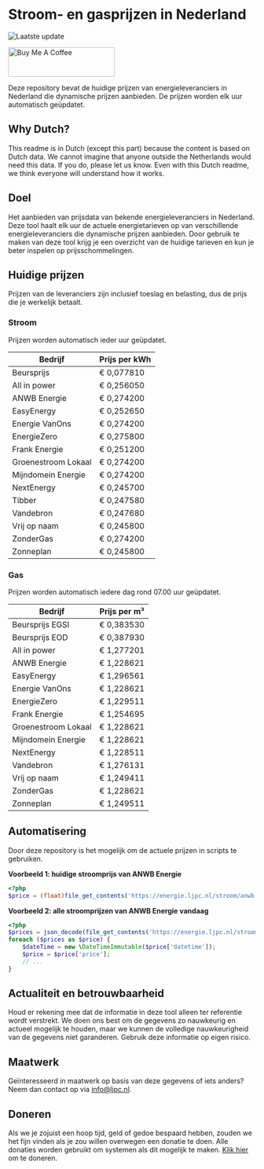 # Stroom- en gasprijzen in Nederland

![Laatste update](https://img.shields.io/badge/laatste%20update-2024--10--12%2004%3A00%20CET-brightgreen)

<a href="https://www.buymeacoffee.com/Lars-" target="_blank"><img src="https://cdn.buymeacoffee.com/buttons/v2/default-orange.png" alt="Buy Me A Coffee" height="60" style="height: 60px !important;width: 217px !important;" ></a>

Deze repository bevat de huidige prijzen van energieleveranciers in Nederland die dynamische prijzen aanbieden. De prijzen worden elk uur automatisch geüpdatet.

## Why Dutch?

This readme is in Dutch (except this part) because the content is based on Dutch data. We cannot imagine that anyone outside the Netherlands would need this data. If you do, please let us know. Even with this Dutch readme, we think
everyone will understand how it works.

## Doel

Het aanbieden van prijsdata van bekende energieleveranciers in Nederland. Deze tool haalt elk uur de actuele energietarieven op van verschillende energieleveranciers die dynamische prijzen aanbieden. Door gebruik te maken van deze tool
krijg je een overzicht van de huidige tarieven en kun je beter inspelen op prijsschommelingen.

## Huidige prijzen

Prijzen van de leveranciers zijn inclusief toeslag en belasting, dus de prijs die je werkelijk betaalt.

### Stroom

Prijzen worden automatisch ieder uur geüpdatet.

 Bedrijf | Prijs per kWh 
---------|---------------
Beursprijs | € 0,077810
All in power | € 0,256050
ANWB Energie | € 0,274200
EasyEnergy | € 0,252650
Energie VanOns | € 0,274200
EnergieZero | € 0,275800
Frank Energie | € 0,251200
Groenestroom Lokaal | € 0,274200
Mijndomein Energie | € 0,274200
NextEnergy | € 0,245700
Tibber | € 0,247580
Vandebron | € 0,247680
Vrij op naam | € 0,245800
ZonderGas | € 0,274200
Zonneplan | € 0,245800


### Gas

Prijzen worden automatisch iedere dag rond 07.00 uur geüpdatet.

 Bedrijf | Prijs per m³ 
---------|--------------
Beursprijs EGSI | € 0,383530
Beursprijs EOD | € 0,387930
All in power | € 1,277201
ANWB Energie | € 1,228621
EasyEnergy | € 1,296561
Energie VanOns | € 1,228621
EnergieZero | € 1,229511
Frank Energie | € 1,254695
Groenestroom Lokaal | € 1,228621
Mijndomein Energie | € 1,228621
NextEnergy | € 1,228511
Vandebron | € 1,276131
Vrij op naam | € 1,249411
ZonderGas | € 1,228621
Zonneplan | € 1,249511


## Automatisering

Door deze repository is het mogelijk om de actuele prijzen in scripts te gebruiken.

**Voorbeeld 1: huidige stroomprijs van ANWB Energie**

```php
<?php
$price = (float)file_get_contents('https://energie.ljpc.nl/stroom/anwb-energie-nu.txt');

```

**Voorbeeld 2: alle stroomprijzen van ANWB Energie vandaag**

```php
<?php
$prices = json_decode(file_get_contents('https://energie.ljpc.nl/stroom/all-in-power-vandaag.json'),true);
foreach ($prices as $price) {
    $dateTime = new \DateTimeImmutable($price['datetime']);
    $price = $price['price'];
    // ...
}
```

## Actualiteit en betrouwbaarheid

Houd er rekening mee dat de informatie in deze tool alleen ter referentie wordt verstrekt. We doen ons best om de gegevens zo nauwkeurig en actueel mogelijk te houden, maar we kunnen de volledige nauwkeurigheid van de gegevens niet
garanderen. Gebruik deze informatie op eigen risico.

## Maatwerk

Geïnteresseerd in maatwerk op basis van deze gegevens of iets anders? Neem dan contact op
via [info@ljpc.nl](mailto:info@ljpc.nl?subject=Energie%20prijzen).

## Doneren

Als we je zojuist een hoop tijd, geld of gedoe bespaard hebben, zouden we het fijn vinden als je zou willen overwegen een
donatie te doen. Alle donaties worden gebruikt om systemen als dit mogelijk te
maken. [Klik hier](https://www.buymeacoffee.com/Lars-) om te doneren.
